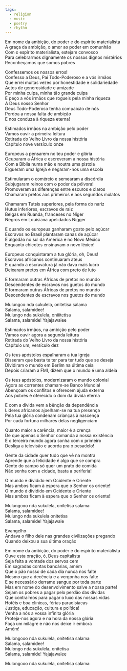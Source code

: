 ```yaml
---
tags:
  - religion
  - music
  - poetry
  - rhythm
---
```

Em nome da ambição, do poder e do espírito materialista  
A graça da ambição, o amor ao poder em comunhão  
Com o espírito materialista, estejam convosco  
Para celebrarmos dignamente os nossos dignos mistérios  
Reconheçamos que somos pobres

Confessemos os nossos erros!  
Confesso a Deus, Pai Todo-Poderoso e a vós irmãos  
Que errei muitas vezes por honestidade e solidariedade  
Actos de generosidade e amizade  
Por minha culpa, minha tão grande culpa  
E peço a vós irmãos que rogueis pela minha riqueza  
A Deus nosso Senhor  
Deus Todo-Poderoso tenha compaixão de nós  
Perdoa a nossa falta de ambição  
E nos conduza à riqueza eterna!

Estimados irmãos na ambição pelo poder  
Vamos ouvir a primeira leitura  
Retirada do Velho Livro da nossa história  
Capítulo nove versículo onze

Europeus a pensarem no teu poder e glória  
Ocuparam a África e escreveram a nossa história  
Com a Bíblia numa mão e noutra uma pistola  
Ergueram uma Igreja e negaram-nos uma escola

Estimularam o comércio e semearam a discórdia  
Subjugaram reinos com o poder da pólvora!  
Promoveram as diferenças entre escuros e claros  
Chamaram pretos aos primeiros e aos segundos mulatos

Chamaram Tutsis superiores, pela forma do nariz  
Hutus inferiores, escravos de raiz  
Belgas em Ruanda, franceses no Níger  
Negros em Louisiana apelidados Nigger

E quando os europeus ganharam gosto pelo açúcar  
Escravos no Brasil plantaram canas de açúcar  
E algodão no sul da América e no Novo México  
Enquanto chicotes ensinavam o novo léxico!

Europeus conquistaram a tua glória, oh, Deus!  
Escravos africanos continuaram ateus  
E quando a escravatura já não dava mais lucro  
Deixaram pretos em África com preto de luto

E formaram outras Áfricas de pretos no mundo  
Descendentes de escravos nos guetos do mundo  
E formaram outras Áfricas de pretos no mundo  
Descendentes de escravos nos guetos do mundo

Mulungoo nda sukulela, onitetisa salama  
Salama, salamidee!  
Mulungo nda sukulela, oniiitetisa  
Salama, salamide! Yajajawalee

Estimados irmãos, na ambição pelo poder  
Vamos ouvir agora a segunda leitura  
Retirada do Velho Livro da nossa história  
Capítulo um, versículo dez

Os teus apóstolos espalharam a tua Igreja  
Disseram que basta te ter para ter tudo que se deseja  
Dividiram o mundo em Berlim na última ceia  
Depois criaram a FMI, dizem que o mundo é uma aldeia

Os teus apóstolos, modernizaram o mundo colonial  
Agora as correntes chamam-se Banco Mundial  
Abençoam os conflitos e oferecem ajuda externa  
Aos pobres é oferecido o dom da dívida eterna

E com a dívida vem a bênção da dependência  
Lideres africanos ajoelham-se na tua presença  
Pela tua glória condenam crianças à nascença  
Por cada fortuna milhares delas negligenciam

Quanto maior a carência, maior é a crença  
De que apenas o Senhor comanda a nossa existência  
E o terceiro mundo agora sonha com o primeiro  
Desliga a televisão e acorda pra o pesadelo!

Gente da cidade quer tudo que vê na montra  
Aprende que a felicidade é algo que se compra  
Gente do campo só quer um prato de comida  
Não sonha com a cidade, basta a periferia!

O mundo é dividido em Ocidente e Oriente  
Mas ambos ficam à espera que o Senhor os oriente!  
O mundo é dividido em Ocidente e Oriente  
Mas ambos ficam à espera que o Senhor os oriente!

Mulungooo nda sukulela, onitetisa salama  
Salama, salamidee!  
Mulungo nda sukulela onitetisa  
Salama, salamide! Yajajawale

Evangelho  
Andava o filho dele nas grandes civilizações pregando  
Quando deixou a sua última oração

Em nome da ambição, do poder e do espírito materialista  
Ouve esta oração, ó, Deus capitalista  
Seja feita a vontade dos servos cem  
Em sagradas contas bancárias, amém  
Que o pão nosso de cada dia nunca nos falte  
Mesmo que a decência e a vergonha nos falte  
E se necessário derrame sangue por toda parte  
Mas em nome do desenvolvimento salve a nossa parte!  
Sejam os pobres a pagar pelo perdão das dívidas  
Que contraímos para pagar o luxo das nossas vidas  
Hotéis e boa clínicas, férias paradisíacas  
Justiça, educação, cultura e política!  
Venha a nós a vossa infinita glória  
Proteja-nos agora e na hora da nossa glória  
Faça um milagre e não nos deixe ir embora  
Amém!

Mulongooo nda sukulela, onitetisa salama  
Salama, salamidee!  
Mulongo nda sukulela, onitetisa  
Salama, salamide! Yajajawalee

Mulongooo nda sukulela, onitetisa salama